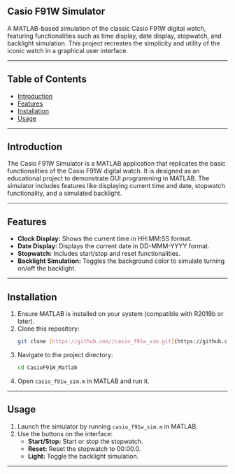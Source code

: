 ## Casio F91W Simulator

A MATLAB-based simulation of the classic Casio F91W digital watch, featuring functionalities such as time display, date display, stopwatch, and backlight simulation. This project recreates the simplicity and utility of the iconic watch in a graphical user interface.

---

## Table of Contents
- [Introduction](#introduction)
- [Features](#features)
- [Installation](#installation)
- [Usage](#usage)
  
---

## Introduction
The Casio F91W Simulator is a MATLAB application that replicates the basic functionalities of the Casio F91W digital watch. It is designed as an educational project to demonstrate GUI programming in MATLAB. The simulator includes features like displaying current time and date, stopwatch functionality, and a simulated backlight.

---
## Features
- **Clock Display:** Shows the current time in HH:MM:SS format.
- **Date Display:** Displays the current date in DD-MMM-YYYY format.
- **Stopwatch:** Includes start/stop and reset functionalities.
- **Backlight Simulation:** Toggles the background color to simulate turning on/off the backlight.
---
## Installation
1. Ensure MATLAB is installed on your system (compatible with R2019b or later).
2. Clone this repository:
   ```bash
   git clone [https://github.com//casio_f91w_sim.git](https://github.com/Amitm0v/CasioF91W_Matlab)
   ```
3. Navigate to the project directory:
   ```bash
   cd CasioF91W_Matlab
   ```
4. Open `casio_f91w_sim.m` in MATLAB and run it.
---
## Usage
1. Launch the simulator by running `casio_f91w_sim.m` in MATLAB.
2. Use the buttons on the interface:
   - **Start/Stop:** Start or stop the stopwatch.
   - **Reset:** Reset the stopwatch to 00:00.0.
   - **Light:** Toggle the backlight simulation.
---
